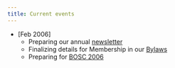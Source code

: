 ```yaml
---
title: Current events
---
```


-   \[Feb 2006\]
    -   Preparing our annual [newsletter](Newsletters "wikilink")
    -   Finalizing details for Membership in our
        [Bylaws](Bylaws "wikilink")
    -   Preparing for [BOSC 2006](BOSC_2006 "wikilink")


